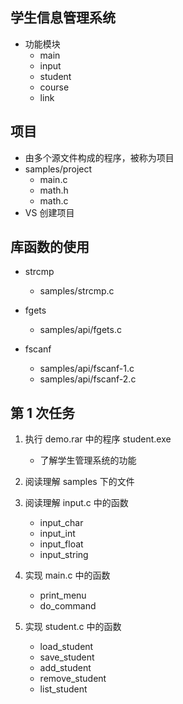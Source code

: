 ## 学生信息管理系统 

+ 功能模块
  - main
  - input
  - student
  - course
  - link

## 项目 

+ 由多个源文件构成的程序，被称为项目
+ samples/project
  - main.c
  - math.h
  - math.c
+ VS 创建项目

## 库函数的使用

+ strcmp
  - samples/strcmp.c

+ fgets
  - samples/api/fgets.c

+ fscanf
  - samples/api/fscanf-1.c
  - samples/api/fscanf-2.c

## 第 1 次任务

1. 执行 demo.rar 中的程序 student.exe
   + 了解学生管理系统的功能

2. 阅读理解 samples 下的文件 

3. 阅读理解 input.c 中的函数
   + input_char   
   + input_int
   + input_float
   + input_string

4. 实现 main.c 中的函数
   + print_menu
   + do_command 

5. 实现 student.c 中的函数
   + load_student
   + save_student
   + add_student
   + remove_student
   + list_student
